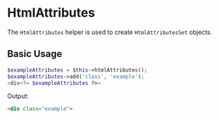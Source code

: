 # HtmlAttributes

The `HtmlAttributes` helper is used to create `HtmlAttributesSet` objects.

## Basic Usage

```php
$exampleAttributes = $this->htmlAttributes();
$exampleAttributes->add('class', 'example');
<div<?= $exampleAttributes ?>>
```

Output:

```html
<div class="example">
```
